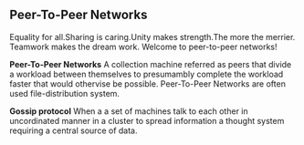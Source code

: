## Peer-To-Peer Networks

Equality for all.Sharing is caring.Unity makes strength.The more the merrier. Teamwork makes the dream work. Welcome to peer-to-peer networks!

**Peer-To-Peer Networks** A collection machine referred as peers that divide a workload between themselves to presumambly complete the workload faster that would othervise 
be possible. Peer-To-Peer Networks are often used file-distribution system.

**Gossip protocol** When a a set of machines talk to each other in uncordinated manner in a cluster to spread information a thought system requiring a central source of data.
